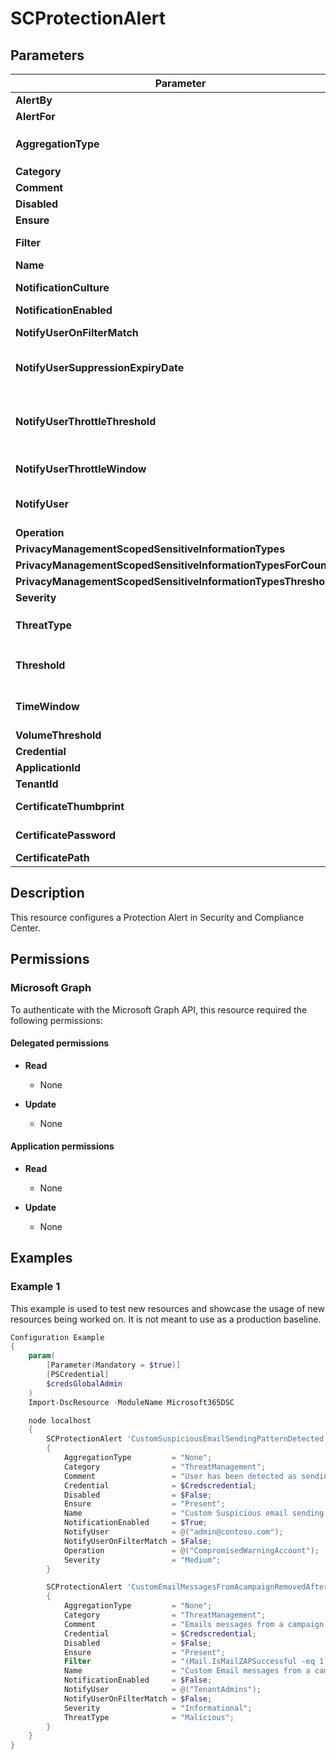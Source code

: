 ﻿# SCProtectionAlert

## Parameters

| Parameter | Attribute | DataType | Description | Allowed Values |
| --- | --- | --- | --- | --- |
| **AlertBy** | Write | StringArray[] | Specifies the scope for aggregated alert policies | |
| **AlertFor** | Write | StringArray[] | This parameter is reserved for internal Microsoft use | |
| **AggregationType** | Write | String | Specifies how the alert policy triggers alerts for multiple occurrences of monitored activity | `None`, `SimpleAggregation`, `AnomalousAggregation` |
| **Category** | Write | String | Specifies a category for the alert policy | |
| **Comment** | Write | String | Specifies an optional comment | |
| **Disabled** | Write | Boolean | Enables or disables the alert policy | |
| **Ensure** | Write | String | Specify if this alert should exist or not. | `Present`, `Absent` |
| **Filter** | Write | String | The Filter parameter uses OPATH syntax to filter the results by the specified properties and values | |
| **Name** | Key | String | Specifies the unique name for the alert policy | |
| **NotificationCulture** | Write | String | Specifies the language or locale that's used for notifications. For example, da-DK for Danish | |
| **NotificationEnabled** | Write | Boolean | NotificationEnabled true or false | |
| **NotifyUserOnFilterMatch** | Write | Boolean | Specifies whether to trigger an alert for a single event when the alert policy is configured for aggregated activity | |
| **NotifyUserSuppressionExpiryDate** | Write | DateTime | Specifies whether to temporarily suspend notifications for the alert policy. Until the specified date-time, no notifications are sent for detected activities. | |
| **NotifyUserThrottleThreshold** | Write | UInt32 | Specifies the maximum number of notifications for the alert policy within the time period specified by the NotifyUserThrottleWindow parameter. Once the maximum number of notifications has been reached in the time period, no more notifications are sent for the alert. | |
| **NotifyUserThrottleWindow** | Write | UInt32 | Specifies the time interval in minutes that's used by the NotifyUserThrottleThreshold parameter | |
| **NotifyUser** | Write | StringArray[] | Specifies the SMTP address of the user who receives notification messages for the alert policy. You can specify multiple values separated by commas | |
| **Operation** | Write | StringArray[] | Specifies the activities that are monitored by the alert policy | |
| **PrivacyManagementScopedSensitiveInformationTypes** | Write | StringArray[] | PrivacyManagementScopedSensitiveInformationTypes | |
| **PrivacyManagementScopedSensitiveInformationTypesForCounting** | Write | StringArray[] | PrivacyManagementScopedSensitiveInformationTypesForCounting | |
| **PrivacyManagementScopedSensitiveInformationTypesThreshold** | Write | UInt64 | PrivacyManagementScopedSensitiveInformationTypesThreshold | |
| **Severity** | Write | String | specifies the severity of the detection | `Low`, `Medium`, `High` |
| **ThreatType** | Write | String | Specifies the type of activities that are monitored by the alert policy | `Activity`, `Malware`, `Phish`, `Malicious`, `MaliciousUrlClick` |
| **Threshold** | Write | UInt32 | Specifies the number of detections that trigger the alert policy within the time period specified by the TimeWindow parameter. A valid value is an integer that's greater than or equal to 3. | |
| **TimeWindow** | Write | UInt32 | Specifies the time interval in minutes for number of detections specified by the Threshold parameter. A valid value is an integer that's greater than 60 (one hour). | |
| **VolumeThreshold** | Write | UInt32 | Volume Threshold | |
| **Credential** | Write | PSCredential | Credentials of the Global Admin | |
| **ApplicationId** | Write | String | Id of the Azure Active Directory application to authenticate with. | |
| **TenantId** | Write | String | Id of the Azure Active Directory tenant used for authentication. | |
| **CertificateThumbprint** | Write | String | Thumbprint of the Azure Active Directory application's authentication certificate to use for authentication. | |
| **CertificatePassword** | Write | PSCredential | Username can be made up to anything but password will be used for CertificatePassword | |
| **CertificatePath** | Write | String | Path to certificate used in service principal usually a PFX file. | |

## Description

This resource configures a Protection Alert
in Security and Compliance Center.

## Permissions

### Microsoft Graph

To authenticate with the Microsoft Graph API, this resource required the following permissions:

#### Delegated permissions

- **Read**

    - None

- **Update**

    - None

#### Application permissions

- **Read**

    - None

- **Update**

    - None

## Examples

### Example 1

This example is used to test new resources and showcase the usage of new resources being worked on.
It is not meant to use as a production baseline.

```powershell
Configuration Example
{
    param(
        [Parameter(Mandatory = $true)]
        [PSCredential]
        $credsGlobalAdmin
    )
    Import-DscResource -ModuleName Microsoft365DSC

    node localhost
    {
        SCProtectionAlert 'CustomSuspiciousEmailSendingPatternDetected'
        {
            AggregationType         = "None";
            Category                = "ThreatManagement";
            Comment                 = "User has been detected as sending suspicious messages outside the organization and will be restricted if this activity continues. -V1.0.0.1";
            Credential              = $Credscredential;
            Disabled                = $False;
            Ensure                  = "Present";
            Name                    = "Custom Suspicious email sending patterns detected";
            NotificationEnabled     = $True;
            NotifyUser              = @("admin@contoso.com");
            NotifyUserOnFilterMatch = $False;
            Operation               = @("CompromisedWarningAccount");
            Severity                = "Medium";
        }

        SCProtectionAlert 'CustomEmailMessagesFromAcampaignRemovedAfterDelivery'
        {
            AggregationType         = "None";
            Category                = "ThreatManagement";
            Comment                 = "Emails messages from a campaign were delivered and later removed -V1.0.0.2";
            Credential              = $Credscredential;
            Disabled                = $False;
            Ensure                  = "Present";
            Filter                  = "(Mail.IsMailZAPSuccessful -eq 1) -and Mail.IsCampaignZapped -eq 1 -and (Mail.TenantPolicyFinalVerdictSource -ne 'PhishEdu') -and (Mail.TenantPolicyFinalVerdictSource -ne 'SecOps') -and (Mail.TenantPolicyFinalVerdictSource -ne 'ThirdPartyFiltering')";
            Name                    = "Custom Email messages from a campaign removed after deliveryâ€‹";
            NotificationEnabled     = $False;
            NotifyUser              = @("TenantAdmins");
            NotifyUserOnFilterMatch = $False;
            Severity                = "Informational";
            ThreatType              = "Malicious";
        }
    }
}
```

